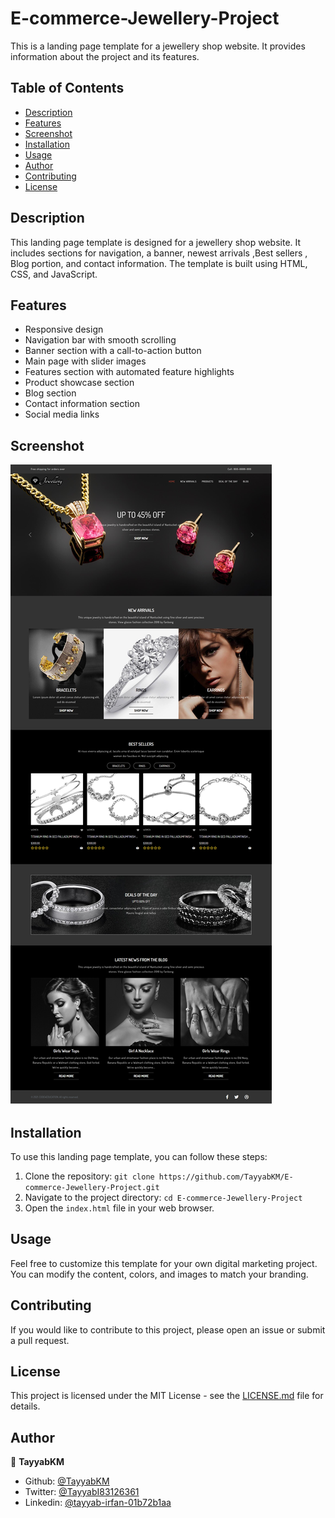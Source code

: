 # E-commerce-Jewellery-Project

This is a landing page template for a jewellery shop website. It provides information about the project and its features.

## Table of Contents
- [Description](#description)
- [Features](#features)
- [Screenshot](#screenshot)
- [Installation](#installation)
- [Usage](#usage)
- [Author](#author)
- [Contributing](#contributing)
- [License](#license)


## Description

This landing page template is designed for a jewellery shop website. It includes sections for navigation, a banner, newest arrivals ,Best sellers , Blog portion, and contact information. The template is built using HTML, CSS, and JavaScript.

## Features

- Responsive design
- Navigation bar with smooth scrolling
- Banner section with a call-to-action button
- Main page with slider images
- Features section with automated feature highlights
- Product showcase section
- Blog section
- Contact information section
- Social media links

## Screenshot

![Screenshot](./images/Ecommerce-Jewellery-Website.png)

## Installation

To use this landing page template, you can follow these steps:

1. Clone the repository: `git clone https://github.com/TayyabKM/E-commerce-Jewellery-Project.git`
2. Navigate to the project directory: `cd E-commerce-Jewellery-Project`
3. Open the `index.html` file in your web browser.

## Usage

Feel free to customize this template for your own digital marketing project. You can modify the content, colors, and images to match your branding.

## Contributing

If you would like to contribute to this project, please open an issue or submit a pull request.

## License

This project is licensed under the MIT License - see the [LICENSE.md](LICENSE.md) file for details.

## Author


👤 **TayyabKM**

- Github: [@TayyabKM](https://github.com/TayyabKM)
- Twitter: [@TayyabI83126361](https://twitter.com/TayyabI83126361)
- Linkedin: [@tayyab-irfan-01b72b1aa](https://www.linkedin.com/in/tayyab-irfan-01b72b1aa/)
